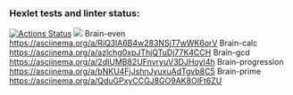 ### Hexlet tests and linter status:
[![Actions Status](https://github.com/MissAnnwithredcat/frontend-project-lvl1/workflows/hexlet-check/badge.svg)](https://github.com/MissAnnwithredcat/frontend-project-lvl1/actions)
<a href="https://codeclimate.com/github/naveuz/project-lvl1-s98/maintainability"><img src="https://api.codeclimate.com/v1/badges/28cc9f2a226aa8057a0d/maintainability" /></a>
Brain-even https://asciinema.org/a/RiQ3lA6B4w283NSjT7wWK6orV
Brain-calc https://asciinema.org/a/azlchg0xpJThjQTuDj77K4CCH
Brain-gcd https://asciinema.org/a/2dIUMB82UFnvryuV3DJHoyI4h
Brain-progression https://asciinema.org/a/bNKU4FjJshnJyuxuAdTgvb8C5
Brain-prime  https://asciinema.org/a/QduGPxyCCGJ8GO9AK8OlFt6ZU